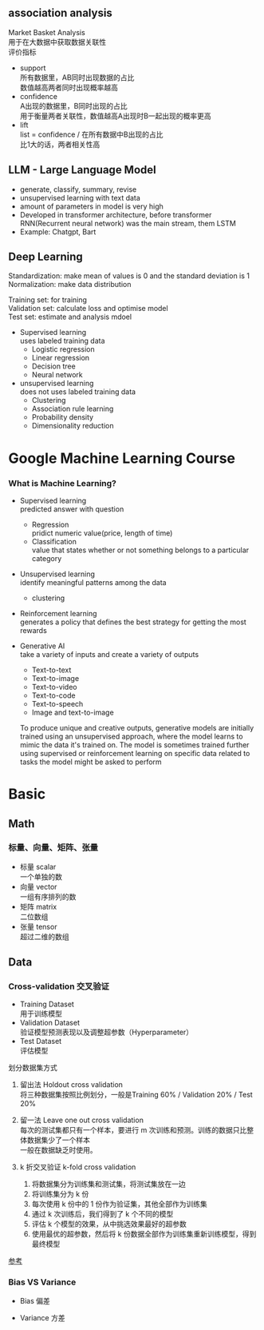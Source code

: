 ## association analysis  
Market Basket Analysis  
用于在大数据中获取数据关联性  
评价指标  
- support  
  所有数据里，AB同时出现数据的占比  
  数值越高两者同时出现概率越高  
- confidence  
  A出现的数据里，B同时出现的占比  
  用于衡量两者关联性，数值越高A出现时B一起出现的概率更高  
- lift  
  list = confidence / 在所有数据中B出现的占比  
  比1大的话，两者相关性高    

## LLM - Large Language Model
- generate, classify, summary, revise  
- unsupervised learning with text data  
- amount of parameters in model is very high  
- Developed in transformer architecture, before transformer RNN(Recurrent neural network) was the main stream, them LSTM         
- Example: Chatgpt, Bart  

## Deep Learning
Standardization: make mean of values is 0 and the standard deviation is 1  
Normalization: make data distribution  

Training set: for training  
Validation set: calculate loss and optimise model  
Test set: estimate and analysis mdoel  

- Supervised learning  
  uses labeled training data  
  - Logistic regression
  - Linear regression
  - Decision tree
  - Neural network
- unsupervised learning  
  does not uses labeled training data  
  - Clustering
  - Association rule learning
  - Probability density
  - Dimensionality reduction

# Google Machine Learning Course  
### What is Machine Learning?  
- Supervised learning  
  predicted answer with question  
  - Regression  
    pridict numeric value(price, length of time)  
  - Classification  
    value that states whether or not something belongs to a particular category  
  
- Unsupervised learning  
  identify meaningful patterns among the data  
  - clustering  
  
- Reinforcement learning  
  generates a policy that defines the best strategy for getting the most rewards  
  
- Generative AI  
  take a variety of inputs and create a variety of outputs  
  - Text-to-text  
  - Text-to-image  
  - Text-to-video  
  - Text-to-code  
  - Text-to-speech  
  - Image and text-to-image
  
  To produce unique and creative outputs, generative models are initially trained using an unsupervised approach, where the model learns to mimic the data it's trained on. The model is sometimes trained further using supervised or reinforcement learning on specific data related to tasks the model might be asked to perform  

# Basic
## Math
### 标量、向量、矩阵、张量
- 标量 scalar  
  一个单独的数  
- 向量 vector  
  一组有序排列的数  
- 矩阵 matrix  
  二位数组  
- 张量 tensor  
  超过二维的数组  

## Data
### Cross-validation 交叉验证
- Training Dataset  
  用于训练模型  
- Validation Dataset  
  验证模型预测表现以及调整超参数（Hyperparameter）  
- Test Dataset  
  评估模型

划分数据集方式  
1. 留出法 Holdout cross validation  
   将三种数据集按照比例划分，一般是Training 60% / Validation 20% / Test 20%  

2. 留一法 Leave one out cross validation  
   每次的测试集都只有一个样本，要进行 m 次训练和预测。训练的数据只比整体数据集少了一个样本  
   一般在数据缺乏时使用。  

3. k 折交叉验证 k-fold cross validation  
   1. 将数据集分为训练集和测试集，将测试集放在一边  
   2. 将训练集分为 k 份  
   3. 每次使用 k 份中的 1 份作为验证集，其他全部作为训练集  
   4. 通过 k 次训练后，我们得到了 k 个不同的模型  
   5. 评估 k 个模型的效果，从中挑选效果最好的超参数  
   6. 使用最优的超参数，然后将 k 份数据全部作为训练集重新训练模型，得到最终模型  

[参考](https://easyaitech.medium.com/%E4%B8%80%E6%96%87%E7%9C%8B%E6%87%82-ai-%E6%95%B0%E6%8D%AE%E9%9B%86-%E8%AE%AD%E7%BB%83%E9%9B%86-%E9%AA%8C%E8%AF%81%E9%9B%86-%E6%B5%8B%E8%AF%95%E9%9B%86-%E9%99%84-%E5%88%86%E5%89%B2%E6%96%B9%E6%B3%95-%E4%BA%A4%E5%8F%89%E9%AA%8C%E8%AF%81-9b3afd37fd58)

### Bias VS Variance
- Bias 偏差

- Variance 方差
  
